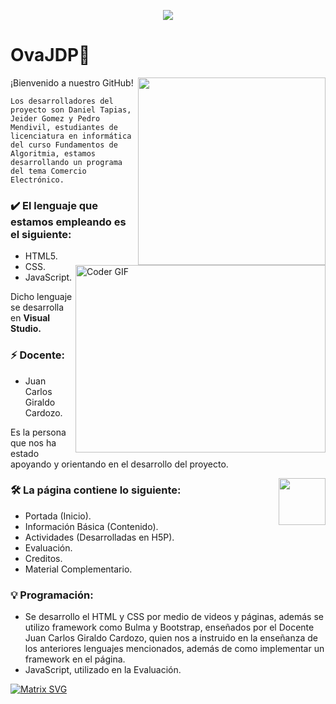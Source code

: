 <p align="center"><img src="https://i.imgur.com/A6bWGFl.gif"/></p>

# OvaJDP👋

<img align='right' src='http://www.jenyalestina.com/blog/wp-content/uploads/2019/05/web-development-1024x582.jpg' width='300"'>

¡Bienvenido a nuestro GitHub! 

    Los desarrolladores del proyecto son Daniel Tapias, Jeider Gomez y Pedro Mendivil, estudiantes de licenciatura en informática del curso Fundamentos de Algoritmia, estamos desarrollando un programa del tema Comercio Electrónico.
  
### ✔️ El lenguaje que estamos empleando es el siguiente: 
<img align="right" src="https://media.giphy.com/media/SWoSkN6DxTszqIKEqv/giphy.gif" alt="Coder GIF" width="400" height="300">

- HTML5.
- CSS.
- JavaScript.

Dicho lenguaje se desarrolla en <strong> Visual Studio. </strong> 

### ⚡ Docente:
- Juan Carlos Giraldo Cardozo.

Es la persona que nos ha estado apoyando y orientando en el desarrollo del proyecto.

<img align='right' src='https://github.com/Rishit-dagli/Rishit-dagli/blob/master/images/octocat-anime.gif' width='75"'>

### 🛠 La página contiene lo siguiente: 
- Portada (Inicio).
- Información Básica (Contenido).
- Actividades (Desarrolladas en H5P).
- Evaluación.
- Creditos.
- Material Complementario.

### 💡 Programación:
- Se desarrollo el HTML y CSS por medio de videos y páginas, además se utilizo framework como Bulma y Bootstrap, enseñados por el Docente Juan Carlos Giraldo Cardozo, quien nos a instruido en la enseñanza de los anteriores lenguajes mencionados, además de como implementar un framework en el página.
- JavaScript, utilizado en la Evaluación.







[![Matrix SVG](https://raw.githubusercontent.com/rodrigograca31/rodrigograca31/master/matrix.svg)](https://www.youtube.com/watch?v=SDkAGkd4NLc)
